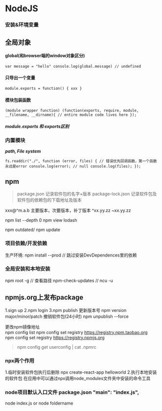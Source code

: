 # NodeJS

### 安装&环境变量

## 全局对象
#### global(和browser端的window对象区分)

 `var message = "hello"
console.log(global.message) // undefined
`

#### 只导出一个变量
`module.exports = function() { xxx }`


#### 模块包装函数
`(module wrapper function)
(function(exports, require, module, __filename, __dirname){
	// entire module code lives here
});
`
##### module.exports 和 exports区别


### 内置模块 
***path, File system***

`fs.readdir("./", function (error, files) {
    // 错误优先回调函数，第一个函数永远是error
  console.log(error); // null
  console.log(files);
});`

## npm
>package.json 记录软件包的名字+版本
package-lock.json 记录软件包及软件包的依赖包的下载地址及版本


xxx@^m.a.b 主要版本，次要版本，补丁版本
^xx.yy.zz
~xx.yy.zz

npm list --depth 0
npm view lodash

npm outdated/ npm update

### 项目依赖/开发依赖
生产环境: npm install --prod // 跳过安装DevDependences里的依赖

### 全局安装和本地安装
npm root -g // 查看路径
npm-check-updates // ncu -u


## npmjs.org上发布package
1.sign up 2.npm login 3.npm publish
更新版本号
npm version major/minor/patch
撤销软件包(24小时)
npm unpublish <pkg> --force

更改npm镜像地址   
npm config list
npm config set registry https://registry.npm.taobao.org  
npm config set registry https://registry.npmjs.org
>npm config get userconfig | cat .npmrc

### npx两个作用
1.临时安装软件包执行后删除 npx create-react-app helloworld
2.执行本地安装的软件包 在应用中可以通过npx调用node_modules文件夹中安装的命令工具


### node项目默认入口文件 package.json "main": "index.js",
node index.js or node foldername

